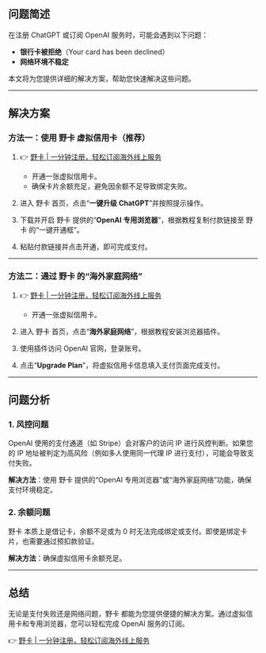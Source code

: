 ## 问题简述

在注册 ChatGPT 或订阅 OpenAI 服务时，可能会遇到以下问题：

- **银行卡被拒绝**（Your card has been declined）
- **网络环境不稳定**

本文将为您提供详细的解决方案，帮助您快速解决这些问题。

---

## 解决方案

### 方法一：使用 野卡 虚拟信用卡（推荐）

1. 👉 [野卡 | 一分钟注册，轻松订阅海外线上服务](https://bit.ly/bewildcard)
   - 开通一张虚拟信用卡。
   - 确保卡片余额充足，避免因余额不足导致绑定失败。

2. 进入 野卡 首页，点击“**一键升级 ChatGPT**”并按照提示操作。

3. 下载并开启 野卡 提供的“**OpenAI 专用浏览器**”，根据教程复制付款链接至 野卡 的“一键开通框”。

4. 粘贴付款链接并点击开通，即可完成支付。

---

### 方法二：通过 野卡 的“海外家庭网络”

1. 👉 [野卡 | 一分钟注册，轻松订阅海外线上服务](https://bit.ly/bewildcard)
   - 开通一张虚拟信用卡。

2. 进入 野卡 首页，点击“**海外家庭网络**”，根据教程安装浏览器插件。

3. 使用插件访问 OpenAI 官网，登录账号。

4. 点击“**Upgrade Plan**”，将虚拟信用卡信息填入支付页面完成支付。

---

## 问题分析

### 1. 风控问题

OpenAI 使用的支付通道（如 Stripe）会对客户的访问 IP 进行风控判断。如果您的 IP 地址被判定为高风险（例如多人使用同一代理 IP 进行支付），可能会导致支付失败。

**解决方法**：使用 野卡 提供的“OpenAI 专用浏览器”或“海外家庭网络”功能，确保支付环境稳定。

### 2. 余额问题

野卡 本质上是借记卡，余额不足或为 0 时无法完成绑定或支付。即使是绑定卡片，也需要通过预扣款验证。

**解决方法**：确保虚拟信用卡余额充足。

---

## 总结

无论是支付失败还是网络问题，野卡 都能为您提供便捷的解决方案。通过虚拟信用卡和专用浏览器，您可以轻松完成 OpenAI 服务的订阅。

👉 [野卡 | 一分钟注册，轻松订阅海外线上服务](https://bit.ly/bewildcard)
